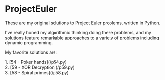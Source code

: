 # ProjectEuler

<p>
These are my original solutions to Project Euler problems, written in Python.
</p>

<p>
I've really honed my algorithmic thinking doing these problems, and my
solutions feature remarkable approaches to a variety of problems including
dynamic programming.
<p>

<p>
My favorite solutions are:
<p>
1. [54 - Poker hands](/p54.py)
</br>
2. [59 - XOR Decryption](/p59.py)
</br>
3. [58 - Spiral primes](/p58.py)

